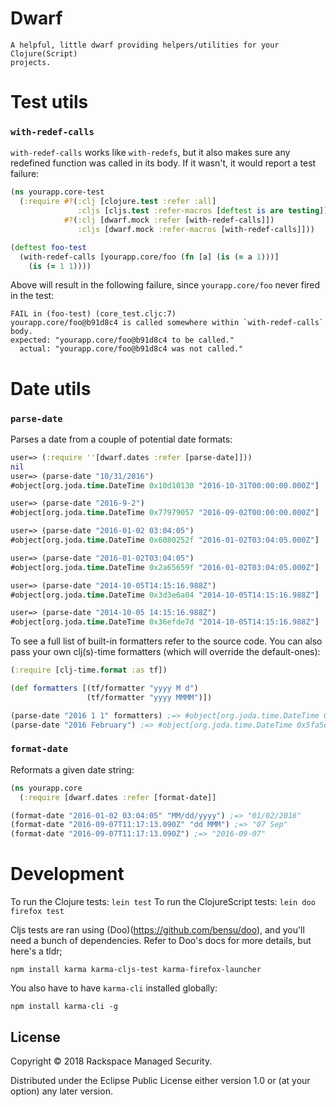 # Dwarf

```
A helpful, little dwarf providing helpers/utilities for your Clojure(Script)
projects.
```

# Test utils

### `with-redef-calls`
`with-redef-calls` works like `with-redefs`, but it also makes sure any
redefined function was called in its body. If it wasn't, it would report a test
failure:

```clojure
(ns yourapp.core-test
  (:require #?(:clj [clojure.test :refer :all]
               :cljs [cljs.test :refer-macros [deftest is are testing]])
            #?(:clj [dwarf.mock :refer [with-redef-calls]])
               :cljs [dwarf.mock :refer-macros [with-redef-calls]]))

(deftest foo-test
  (with-redef-calls [yourapp.core/foo (fn [a] (is (= a 1)))]
    (is (= 1 1))))
```

Above will result in the following failure, since `yourapp.core/foo` never fired
 in the test:

```
FAIL in (foo-test) (core_test.cljc:7)
yourapp.core/foo@b91d8c4 is called somewhere within `with-redef-calls` body.
expected: "yourapp.core/foo@b91d8c4 to be called."
  actual: "yourapp.core/foo@b91d8c4 was not called."
```

# Date utils

### `parse-date`
Parses a date from a couple of potential date formats:

```clojure
user=> (:require ''[dwarf.dates :refer [parse-date]]))
nil
user=> (parse-date "10/31/2016")
#object[org.joda.time.DateTime 0x10d10130 "2016-10-31T00:00:00.000Z"]

user=> (parse-date "2016-9-2")
#object[org.joda.time.DateTime 0x77979057 "2016-09-02T00:00:00.000Z"]

user=> (parse-date "2016-01-02 03:04:05")
#object[org.joda.time.DateTime 0x6080252f "2016-01-02T03:04:05.000Z"]

user=> (parse-date "2016-01-02T03:04:05")
#object[org.joda.time.DateTime 0x2a65659f "2016-01-02T03:04:05.000Z"]

user=> (parse-date "2014-10-05T14:15:16.988Z")
#object[org.joda.time.DateTime 0x3d3e6a04 "2014-10-05T14:15:16.988Z"]

user=> (parse-date "2014-10-05 14:15:16.988Z")
#object[org.joda.time.DateTime 0x36efde7d "2014-10-05T14:15:16.988Z"]
```

To see a full list of built-in formatters refer to the source code.
You can also pass your own clj(s)-time formatters (which will override the
default-ones):

```clojure
(:require [clj-time.format :as tf])

(def formatters [(tf/formatter "yyyy M d")
                 (tf/formatter "yyyy MMMM")])

(parse-date "2016 1 1" formatters) ;=> #object[org.joda.time.DateTime 0x32a595d4 "2016-01-01T00:00:00.000Z"]
(parse-date "2016 February") ;=> #object[org.joda.time.DateTime 0x5fa5e51a "2016-02-01T00:00:00.000Z"]
```

### `format-date`
Reformats a given date string:

```clojure
(ns yourapp.core
  (:require [dwarf.dates :refer [format-date]]

(format-date "2016-01-02 03:04:05" "MM/dd/yyyy") ;=> "01/02/2016"
(format-date "2016-09-07T11:17:13.090Z" "dd MMM") ;=> "07 Sep"
(format-date "2016-09-07T11:17:13.090Z") ;=> "2016-09-07"
```


# Development
To run the Clojure tests: `lein test`
To run the ClojureScript tests: `lein doo firefox test`

Cljs tests are ran using (Doo)(https://github.com/bensu/doo), and you'll need a
bunch of dependencies. Refer to Doo's docs for more details, but here's a tldr;

```
npm install karma karma-cljs-test karma-firefox-launcher
```

You also have to have `karma-cli` installed globally:

```
npm install karma-cli -g
```

## License

Copyright © 2018 Rackspace Managed Security.

Distributed under the Eclipse Public License either version 1.0 or (at
your option) any later version.
